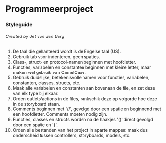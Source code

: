 # Programmeerproject

### Styleguide
###### Created by Jet van den Berg

1. De taal die gehanteerd wordt is de Engelse taal (US).
2. Gebruik tab voor indenteren, geen spaties.
3. Class-, struct- en protocol-namen beginnen met hoofdletter.
4. Functies, variabelen en constanten beginnen met kleine letter, maar maken wel gebruik van CamelCase.
5. Gebruik duidelijke, betekenisvolle namen voor functies, variabelen, constanten, classes, structs, etc.
6. Maak alle variabelen en constanten aan bovenaan de file, en zet deze van elk type bij elkaar.
7. Orden outlets/actions in de files, rankschik deze op volgorde hoe deze in de storyboard staan.
8. Comments beginnen met '//', gevolgd door een spatie en beginnend met een hoofdletter. Comments moeten nodig zijn.
9. Functies, classes en structs worden na de haakjes '()' direct gevolgd door een spatie en '{'.
10. Orden alle bestanden van het project in aparte mappen: maak dus onderscheid tussen controllers, storyboards, models, etc.

